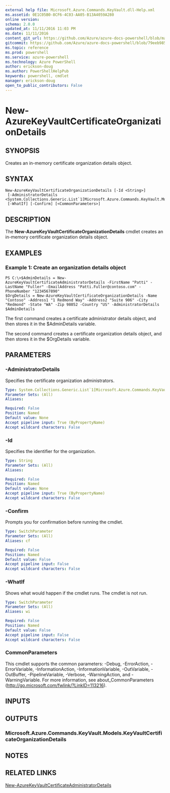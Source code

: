```yaml
---
external help file: Microsoft.Azure.Commands.KeyVault.dll-Help.xml
ms.assetid: 0E1C05B0-8CF6-4C03-AA05-B13A4059A280
online version: 
schema: 2.0.0
updated_at: 11/11/2016 11:03 PM
ms.date: 11/11/2016
content_git_url: https://github.com/Azure/azure-docs-powershell/blob/master/azureps-cmdlets-docs/ResourceManager/AzureRM.KeyVault/v2.3.0/New-AzureKeyVaultCertificateOrganizationDetails.md
gitcommit: https://github.com/Azure/azure-docs-powershell/blob/79eeb985ea480979357fb4695832a0c3d29a48bf/azureps-cmdlets-docs/ResourceManager/AzureRM.KeyVault/v2.3.0/New-AzureKeyVaultCertificateOrganizationDetails.md
ms.topic: reference
ms.prod: powershell
ms.service: azure-powershell
ms.technology: Azure PowerShell
author: erickson-doug
ms.author: PowerShellHelpPub
keywords: powershell, cmdlet
manager: erickson-doug
open_to_public_contributors: False
---
```


# New-AzureKeyVaultCertificateOrganizationDetails

## SYNOPSIS
Creates an in-memory certificate organization details object.

## SYNTAX

```
New-AzureKeyVaultCertificateOrganizationDetails [-Id <String>]
 [-AdministratorDetails <System.Collections.Generic.List`1[Microsoft.Azure.Commands.KeyVault.Models.KeyVaultCertificateAdministratorDetails]>]
 [-WhatIf] [-Confirm] [<CommonParameters>]
```

## DESCRIPTION
The **New-AzureKeyVaultCertificateOrganizationDetails** cmdlet creates an in-memory certificate organization details object.

## EXAMPLES

### Example 1: Create an organization details object
```
PS C:\>$AdminDetails = New-AzureKeyVaultCertificateAdministratorDetails -FirstName "Patti" -LastName "Fuller" -EmailAddress "Patti.Fuller@contoso.com" -PhoneNumber "1234567890"
$OrgDetails = New-AzureKeyVaultCertificateOrganizationDetails -Name "Contoso" -Address1 "1 Redmond Way" -Address2 "Suite 906" -City "Redmond" -State "WA" -Zip 98052 -Country "US" -AdministratorDetails $AdminDetails
```

The first command creates a certificate administrator details object, and then stores it in the $AdminDetails variable.

The second command creates a certificate organization details object, and then stores it in the $OrgDetails variable.

## PARAMETERS

### -AdministratorDetails
Specifies the certificate organization administrators.

```yaml
Type: System.Collections.Generic.List`1[Microsoft.Azure.Commands.KeyVault.Models.KeyVaultCertificateAdministratorDetails]
Parameter Sets: (All)
Aliases: 

Required: False
Position: Named
Default value: None
Accept pipeline input: True (ByPropertyName)
Accept wildcard characters: False
```

### -Id
Specifies the identifier for the organization.

```yaml
Type: String
Parameter Sets: (All)
Aliases: 

Required: False
Position: Named
Default value: None
Accept pipeline input: True (ByPropertyName)
Accept wildcard characters: False
```

### -Confirm
Prompts you for confirmation before running the cmdlet.

```yaml
Type: SwitchParameter
Parameter Sets: (All)
Aliases: cf

Required: False
Position: Named
Default value: False
Accept pipeline input: False
Accept wildcard characters: False
```

### -WhatIf
Shows what would happen if the cmdlet runs.
The cmdlet is not run.

```yaml
Type: SwitchParameter
Parameter Sets: (All)
Aliases: wi

Required: False
Position: Named
Default value: False
Accept pipeline input: False
Accept wildcard characters: False
```

### CommonParameters
This cmdlet supports the common parameters: -Debug, -ErrorAction, -ErrorVariable, -InformationAction, -InformationVariable, -OutVariable, -OutBuffer, -PipelineVariable, -Verbose, -WarningAction, and -WarningVariable. For more information, see about_CommonParameters (http://go.microsoft.com/fwlink/?LinkID=113216).

## INPUTS

## OUTPUTS

### Microsoft.Azure.Commands.KeyVault.Models.KeyVaultCertificateOrganizationDetails

## NOTES

## RELATED LINKS

[New-AzureKeyVaultCertificateAdministratorDetails](xref:ResourceManager/AzureRM.KeyVault/v2.3.0/New-AzureKeyVaultCertificateAdministratorDetails.md)
